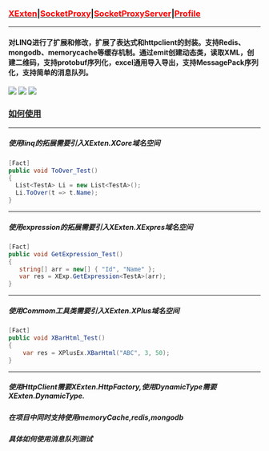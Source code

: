 ### [<font color=red>XExten</font>](https://github.com/EmilyEdna/XExten/blob/master/README.md)|[<font color=red>SocketProxy</font>](https://github.com/EmilyEdna/XExten/blob/master/SocketProxyREADME.md)|[<font color=red>SocketProxyServer</font>](https://github.com/EmilyEdna/XExten/blob/master/SocketProxyServerREADME.md)|[<font color=red>Profile</font>](https://github.com/EmilyEdna/XExten/blob/master/TraceDiagnosticREADME.md)
--------------
#### 对LINQ进行了扩展和修改，扩展了表达式和httpclient的封装。支持Redis、mongodb、memorycache等缓存机制。通过emit创建动态类，读取XML，创建二维码，支持protobuf序列化，excel通用导入导出，支持MessagePack序列化，支持简单的消息队列。
[![](https://img.shields.io/badge/build-success-brightgreen.svg)](https://github.com/EmilyEdna/XExten)
[![](https://img.shields.io/badge/nuget-v2.2.5-blue.svg)](https://www.nuget.org/packages/XExten/2.2.5)
![](https://img.shields.io/badge/Download-6K-brightgreen)
### [如何使用](https://github.com/EmilyEdna/XExten/wiki) 
--------------
##### 使用linq的拓展需要引入XExten.XCore域名空间
``` c#
[Fact]
public void ToOver_Test()
{
  List<TestA> Li = new List<TestA>();
  Li.ToOver(t => t.Name);
}
```
--------------
##### 使用expression的拓展需要引入XExten.XExpres域名空间
```c#
[Fact]
public void GetExpression_Test()
{
   string[] arr = new[] { "Id", "Name" };
   var res = XExp.GetExpression<TestA>(arr);
}
```
--------------
##### 使用Commom工具类需要引入XExten.XPlus域名空间
```c#
[Fact]
public void XBarHtml_Test()
{
    var res = XPlusEx.XBarHtml("ABC", 3, 50);
}
```
--------------
##### 使用HttpClient需要XExten.HttpFactory,使用DynamicType需要XExten.DynamicType.
##### 在项目中同时支持使用memoryCache,redis,mongodb
##### 具体如何使用消息队列测试
